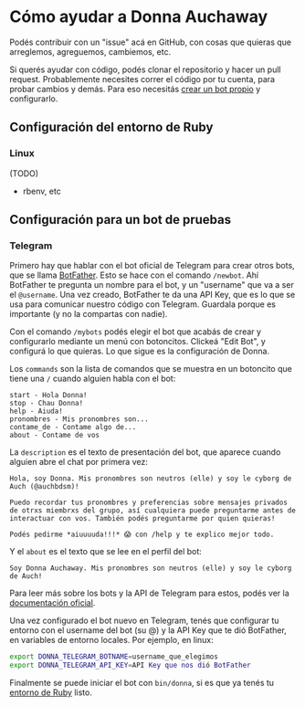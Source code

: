 # Cómo ayudar a Donna Auchaway

Podés contribuir con un "issue" acá en GitHub, con cosas que quieras que
arreglemos, agreguemos, cambiemos, etc.

Si querés ayudar con código, podés clonar el repositorio y hacer un pull
request. Probablemente necesites correr el código por tu cuenta, para probar
cambios y demás. Para eso necesitás [crear un bot
propio](#configuración-para-un-bot-de-pruebas) y configurarlo.

## Configuración del entorno de Ruby

### Linux

(TODO)

- rbenv, etc

## Configuración para un bot de pruebas

### Telegram

Primero hay que hablar con el bot oficial de Telegram para crear otros bots,
que se llama [BotFather](https://t.me/botfather). Esto se hace con el comando
`/newbot`. Ahí BotFather te pregunta un nombre para el bot, y un "username" que
va a ser el `@username`. Una vez creado, BotFather te da una API Key, que es lo
que se usa para comunicar nuestro código con Telegram. Guardala porque es
importante (y no la compartas con nadie).

Con el comando `/mybots` podés elegir el bot que acabás de crear y
configurarlo mediante un menú con botoncitos. Clickeá "Edit Bot", y configurá
lo que quieras. Lo que sigue es la configuración de Donna.

Los `commands` son la lista de comandos que se muestra en un botoncito que
tiene una `/` cuando alguien habla con el bot:

```
start - Hola Donna!
stop - Chau Donna!
help - Aiuda!
pronombres - Mis pronombres son...
contame_de - Contame algo de...
about - Contame de vos
```

La `description` es el texto de presentación del bot, que aparece cuando
alguien abre el chat por primera vez:

```
Hola, soy Donna. Mis pronombres son neutros (elle) y soy le cyborg de Auch (@auchbdsm)!

Puedo recordar tus pronombres y preferencias sobre mensajes privados de otrxs miembrxs del grupo, así cualquiera puede preguntarme antes de interactuar con vos. También podés preguntarme por quien quieras!

Podés pedirme *aiuuuuda!!!* 😱 con /help y te explico mejor todo.
```

Y el `about` es el texto que se lee en el perfil del bot:

```
Soy Donna Auchaway. Mis pronombres son neutros (elle) y soy le cyborg de Auch!
```

Para leer más sobre los bots y la API de Telegram para estos, podés ver la
[documentación oficial](https://core.telegram.org/bots).

Una vez configurado el bot nuevo en Telegram, tenés que configurar tu entorno
con el username del bot (su @) y la API Key que te dió BotFather, en variables
de entorno locales. Por ejemplo, en linux:

```sh
export DONNA_TELEGRAM_BOTNAME=username_que_elegimos
export DONNA_TELEGRAM_API_KEY=API Key que nos dió BotFather
```

Finalmente se puede iniciar el bot con `bin/donna`, si es que ya tenés tu
[entorno de Ruby](#configuración-del-entorno-de-ruby) listo.

